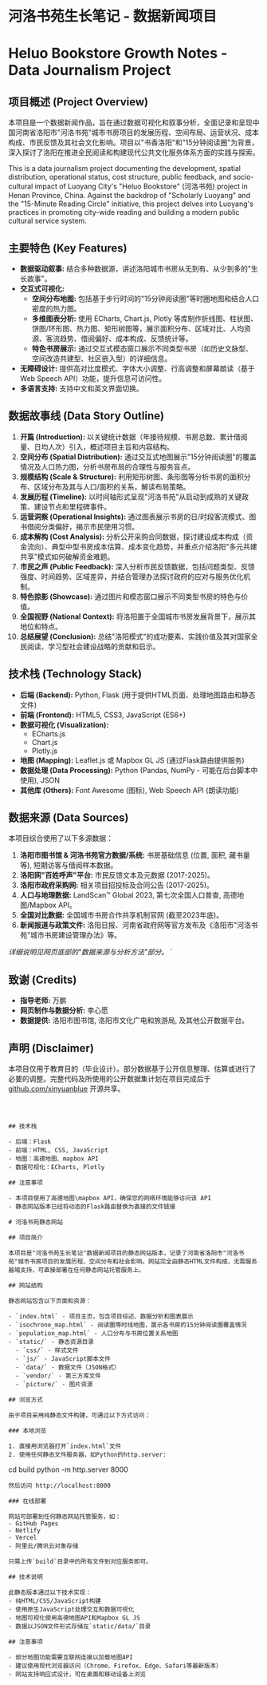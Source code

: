 # 河洛书苑生长笔记 - 数据新闻项目
# Heluo Bookstore Growth Notes - Data Journalism Project

## 项目概述 (Project Overview)

本项目是一个数据新闻作品，旨在通过数据可视化和叙事分析，全面记录和呈现中国河南省洛阳市"河洛书苑"城市书房项目的发展历程、空间布局、运营状况、成本构成、市民反馈及其社会文化影响。项目以"书香洛阳"和"15分钟阅读圈"为背景，深入探讨了洛阳在推进全民阅读和构建现代公共文化服务体系方面的实践与探索。

This is a data journalism project documenting the development, spatial distribution, operational status, cost structure, public feedback, and socio-cultural impact of Luoyang City's "Heluo Bookstore" (河洛书苑) project in Henan Province, China. Against the backdrop of "Scholarly Luoyang" and the "15-Minute Reading Circle" initiative, this project delves into Luoyang's practices in promoting city-wide reading and building a modern public cultural service system.

## 主要特色 (Key Features)

* **数据驱动叙事:** 结合多种数据源，讲述洛阳城市书房从无到有、从少到多的"生长故事"。
* **交互式可视化:**
  * **空间分布地图:** 包括基于步行时间的"15分钟阅读圈"等时圈地图和结合人口密度的热力图。
  * **多维图表分析:** 使用 ECharts, Chart.js, Plotly 等库制作折线图、柱状图、饼图/环形图、热力图、矩形树图等，展示面积分布、区域对比、人均资源、客流趋势、借阅偏好、成本构成、反馈统计等。
  * **特色书房展示:** 通过交互式模态窗口展示不同类型书房（如历史文脉型、空间改造共建型、社区嵌入型）的详细信息。
* **无障碍设计:** 提供高对比度模式、字体大小调整、行高调整和屏幕朗读（基于 Web Speech API）功能，提升信息可访问性。
* **多语言支持:** 支持中文和英文界面切换。

## 数据故事线 (Data Story Outline)

1. **开篇 (Introduction):** 以关键统计数据（年接待规模、书房总数、累计借阅量、日均人次）引入，概述项目主旨和内容结构。
2. **空间分布 (Spatial Distribution):** 通过交互式地图展示"15分钟阅读圈"的覆盖情况及人口热力图，分析书房布局的合理性与服务盲点。
3. **规模结构 (Scale & Structure):** 利用矩形树图、条形图等分析书房的面积分布、区域分布及其与人口/面积的关系，解读布局策略。
4. **发展历程 (Timeline):** 以时间轴形式呈现"河洛书苑"从启动到成熟的关键政策、建设节点和里程碑事件。
5. **运营洞察 (Operational Insights):** 通过图表展示书房的日/时段客流模式、图书借阅分类偏好，揭示市民使用习惯。
6. **成本解构 (Cost Analysis):** 分析公开采购合同数据，探讨建设成本构成（资金流向）、典型中型书房成本估算、成本变化趋势，并重点介绍洛阳"多元共建共享"模式如何破解资金难题。
7. **市民之声 (Public Feedback):** 深入分析市民反馈数据，包括问题类型、反馈强度、时间趋势、区域差异，并结合管理办法探讨政府的应对与服务优化机制。
8. **特色掠影 (Showcase):** 通过图片和模态窗口展示不同类型书房的特色与价值。
9. **全国视野 (National Context):** 将洛阳置于全国城市书房发展背景下，展示其地位和特点。
10. **总结展望 (Conclusion):** 总结"洛阳模式"的成功要素、实践价值及其对国家全民阅读、学习型社会建设战略的贡献和启示。

## 技术栈 (Technology Stack)

* **后端 (Backend):** Python, Flask (用于提供HTML页面、处理地图路由和静态文件)
* **前端 (Frontend):** HTML5, CSS3, JavaScript (ES6+)
* **数据可视化 (Visualization):**
  * ECharts.js
  * Chart.js
  * Plotly.js
* **地图 (Mapping):** Leaflet.js 或 Mapbox GL JS (通过Flask路由提供服务)
* **数据处理 (Data Processing):** Python (Pandas, NumPy - 可能在后台脚本中使用), JSON
* **其他库 (Others):** Font Awesome (图标), Web Speech API (朗读功能)

## 数据来源 (Data Sources)

本项目综合使用了以下多源数据：

1. **洛阳市图书馆 & 河洛书苑官方数据/系统:** 书房基础信息 (位置, 面积, 藏书量等), 短期访客与借阅样本数据。
2. **洛阳网"百姓呼声"平台:** 市民反馈文本及元数据 (2017-2025)。
3. **洛阳市政府采购网:** 相关项目招投标及合同公告 (2017-2025)。
4. **人口与地理数据:** LandScan™ Global 2023, 第七次全国人口普查, 高德地图/Mapbox API。
5. **全国对比数据:** 全国城市书房合作共享机制官网 (截至2023年底)。
6. **新闻报道与政策文件:** 洛阳日报、河南省政府网等官方发布及《洛阳市"河洛书苑"城市书房建设管理办法》等。

*详细说明见网页底部的"数据来源与分析方法"部分。*
`

## 致谢 (Credits)

* **指导老师:** 万鹏
* **网页制作与数据分析:** 李心愿
* **数据提供:** 洛阳市图书馆, 洛阳市文化广电和旅游局, 及其他公开数据平台。

## 声明 (Disclaimer)

本项目仅用于教育目的（毕业设计）。部分数据基于公开信息整理、估算或进行了必要的调整。完整代码及所使用的公开数据集计划在项目完成后于 [github.com/xinyuanblue](https://github.com/xinyuanblue) 开源共享。


```



## 技术栈

- 后端：Flask
- 前端：HTML, CSS, JavaScript
- 地图：高德地图、mapbox API
- 数据可视化：ECharts, Plotly

## 注意事项

- 本项目使用了高德地图\mapbox API，确保您的网络环境能够访问该 API
- 静态网站版本已经将动态的Flask路由替换为直接的文件链接

# 河洛书苑静态网站

## 项目简介

本项目是"河洛书苑生长笔记"数据新闻项目的静态网站版本，记录了河南省洛阳市"河洛书苑"城市书房项目的发展历程、空间分布和社会影响。网站完全由静态HTML文件构成，无需服务器端支持，可直接部署在任何静态网站托管服务上。

## 网站结构

静态网站包含以下页面和资源：

- `index.html` - 项目主页，包含项目综述、数据分析和图表展示
- `isochrone_map.html` - 阅读圈等时线地图，展示各书房的15分钟阅读圈覆盖情况
- `population_map.html` - 人口分布与书房位置关系地图
- `static/` - 静态资源目录
  - `css/` - 样式文件
  - `js/` - JavaScript脚本文件
  - `data/` - 数据文件（JSON格式）
  - `vendor/` - 第三方库文件
  - `picture/` - 图片资源

## 浏览方式

由于项目采用纯静态文件构建，可通过以下方式访问：

### 本地浏览

1. 直接用浏览器打开`index.html`文件
2. 使用任何静态文件服务器，如Python的http.server:
   ```
   cd build
   python -m http.server 8000
   ```
   然后访问 http://localhost:8000

### 在线部署

网站可部署到任何静态网站托管服务，如：
- GitHub Pages
- Netlify
- Vercel
- 阿里云/腾讯云对象存储

只需上传`build`目录中的所有文件到对应服务即可。

## 技术说明

此静态版本通过以下技术实现：
- 纯HTML/CSS/JavaScript构建
- 使用原生JavaScript处理交互和数据可视化
- 地图可视化使用高德地图API和Mapbox GL JS
- 数据以JSON文件形式存储在`static/data/`目录

## 注意事项

- 部分地图功能需要互联网连接以加载地图API
- 建议使用现代浏览器访问（Chrome、Firefox、Edge、Safari等最新版本）
- 网站支持响应式设计，可在桌面和移动设备上浏览 
